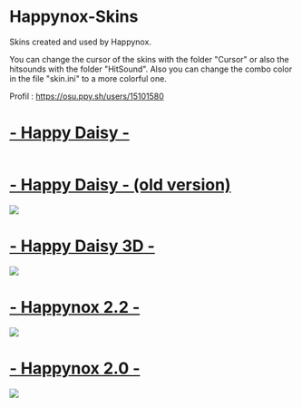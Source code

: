 # Happynox-Skins
Skins created and used by Happynox.

You can change the cursor of the skins with the folder "Cursor" or also the hitsounds with the folder "HitSound". Also you can change the combo color in the file "skin.ini" to a more colorful one.


Profil : https://osu.ppy.sh/users/15101580

# [- Happy Daisy -](https://mega.nz/file/XthhjQiS#vy7pS4cjAxYI9ZhmAWLirpMjr6P6YKD6sHC6TMb8n0w)
![]()

# [- Happy Daisy - (old version)](https://mega.nz/file/fxgxyJhQ#Po3-PP34weGbzebpoFwdHNAQmECXQKAnV4w97TGHdyc)
![](https://i.imgur.com/bwzYBvu.png)

# [- Happy Daisy 3D -](https://mega.nz/file/Go40EKrQ#tPgSs-khc8hwY7ZBl8C0ap5oaiAgtP2K_xJqdkkkkIQ)
![](https://i.imgur.com/yAcxe6L.png)

# [- Happynox 2.2 -](https://mega.nz/file/D0xEgK4a#_SXh8tI_Sw180ZGGgzXYCt15YX0SgN2WOmnGP1MXBRI)
![](https://i.imgur.com/yPf0xKI.png)

# [- Happynox 2.0 -](https://mega.nz/file/akxBASRR#PmWchNdp5JTlnwKhCAtuWqUMsqXKdPBxDK4cKuNC-pA)
![](https://i.imgur.com/tbMsZ9y.png)
